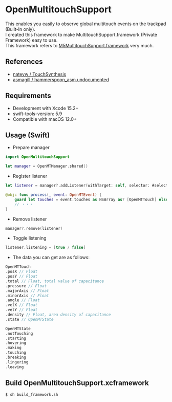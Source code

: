 # OpenMultitouchSupport

This enables you easily to observe global multitouch events on the trackpad (Built-In only).  
I created this framework to make MultitouchSupport.framework (Private Framework) easy to use.  
This framework refers to [M5MultitouchSupport.framework](https://github.com/mhuusko5/M5MultitouchSupport) very much.

## References

- [natevw / TouchSynthesis](https://github.com/calftrail/Touch/blob/master/TouchSynthesis/MultitouchSupport.h)
- [asmagill / hammerspoon_asm.undocumented](https://github.com/asmagill/hammerspoon_asm.undocumented/blob/master/touchdevice/MultitouchSupport.h)

## Requirements

- Development with Xcode 15.2+
- swift-tools-version: 5.9
- Compatible with macOS 12.0+

## Usage (Swift)

- Prepare manager

```swift
import OpenMultitouchSupport

let manager = OpenMTManager.shared()
```

- Register listener

```swift
let listener = manager?.addListener(withTarget: self, selector: #selector(process))

@objc func process(_ event: OpenMTEvent) {
	guard let touches = event.touches as NSArray as? [OpenMTTouch] else { return }
	// ・・・
}
```

- Remove listener

```swift
manager?.remove(listener)
```

- Toggle listening

```swift
listener.listening = [true / false]
```

- The data you can get are as follows:

```swift
OpenMTTouch
.posX // Float
.posY // Float
.total // Float, total value of capacitance 
.pressure // Float
.majorAxis // Float
.minorAxis // Float
.angle // Float
.velX // Float
.velY // Float
.density // Float, area density of capacitance
.state // OpenMTState

OpenMTState
.notTouching
.starting
.hovering
.making
.touching
.breaking
.lingering
.leaving
```

## Build OpenMultitouchSupport.xcframework

```sh
$ sh build_framework.sh
```
